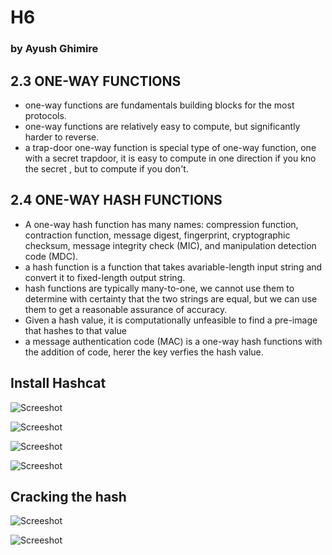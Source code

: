 # H6
### by Ayush Ghimire


## 2.3 ONE-WAY FUNCTIONS
- one-way functions are fundamentals building blocks for the most protocols.
- one-way functions are relatively easy to compute, but significantly harder to reverse.
- a trap-door one-way function is special type of one-way function, one with a secret trapdoor,  it is easy to compute in one direction if you kno the secret , but to compute if you don't.

## 2.4 ONE-WAY HASH FUNCTIONS
- A one-way hash function has many names: compression function, contraction function, message digest, fingerprint, cryptographic checksum, message integrity check (MIC), and manipulation detection code (MDC).
- a hash function is a function that takes avariable-length input string and convert it to fixed-length output string.
- hash functions are typically many-to-one, we cannot use them to determine with certainty that the two strings are equal, but we can use them to get a reasonable assurance of accuracy.
- Given a hash value, it is computationally unfeasible to find a pre-image that hashes to that value
- a message authentication code (MAC) is a one-way hash functions with the addition of code, herer the key verfies the hash value.

##  Install Hashcat

![Screeshot](hashcat_install.png)

![Screeshot](hashcat_2.png)

![Screeshot](hashcat_3.png)

![Screeshot](hashcat_4.png)


## Cracking the hash

![Screeshot](Cracked_1.png)

![Screeshot](Cracked_2.png)


